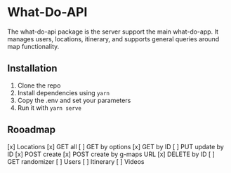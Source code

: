 # What-Do-API

The what-do-api package is the server support the main what-do-app. It manages users, locations, itinerary, and supports general queries around map functionality.

## Installation

1. Clone the repo
2. Install dependencies using `yarn`
3. Copy the .env and set your parameters
4. Run it with `yarn serve`

## Rooadmap

[x] Locations
  [x] GET all
  [ ] GET by options
  [x] GET by ID
  [ ] PUT update by ID
  [x] POST create
  [x] POST create by g-maps URL
  [x] DELETE by ID
  [ ] GET randomizer
[ ] Users
[ ] Itinerary
[ ] Videos
